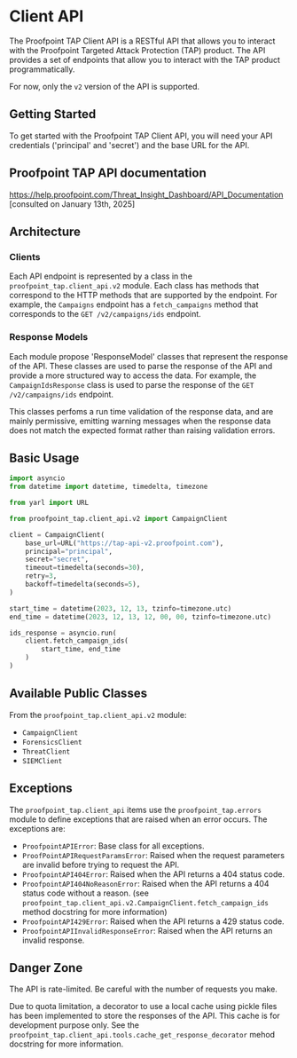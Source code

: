 # Client API

The Proofpoint TAP Client API is a RESTful API that allows you to interact with the Proofpoint Targeted Attack Protection (TAP) product. The API provides a set of endpoints that allow you to interact with the TAP product programmatically.

For now, only the `v2` version of the API is supported.


## Getting Started

To get started with the Proofpoint TAP Client API, you will need your API credentials ('principal' and 'secret') and the base URL for the API.

## Proofpoint TAP API documentation

https://help.proofpoint.com/Threat_Insight_Dashboard/API_Documentation [consulted on January 13th, 2025]

## Architecture

### Clients

Each API endpoint is represented by a class in the `proofpoint_tap.client_api.v2` module. Each class has methods that correspond to the HTTP methods that are supported by the endpoint. For example, the `Campaigns` endpoint has a `fetch_campaigns` method that corresponds to the `GET /v2/campaigns/ids` endpoint.

### Response Models

Each module propose 'ResponseModel' classes that represent the response of the API. These classes are used to parse the response of the API and provide a more structured way to access the data. For example, the `CampaignIdsResponse` class is used to parse the response of the `GET /v2/campaigns/ids` endpoint.

This classes perfoms a run time validation of the response data, and are mainly permissive, emitting warning messages when the response data does not match the expected format rather than raising validation errors.

## Basic Usage

```python
import asyncio
from datetime import datetime, timedelta, timezone

from yarl import URL

from proofpoint_tap.client_api.v2 import CampaignClient

client = CampaignClient(
    base_url=URL("https://tap-api-v2.proofpoint.com"),
    principal="principal",
    secret="secret",
    timeout=timedelta(seconds=30),
    retry=3,
    backoff=timedelta(seconds=5),
)

start_time = datetime(2023, 12, 13, tzinfo=timezone.utc)
end_time = datetime(2023, 12, 13, 12, 00, 00, tzinfo=timezone.utc)

ids_response = asyncio.run(
    client.fetch_campaign_ids(
        start_time, end_time
    )
)
```

## Available Public Classes

From the `proofpoint_tap.client_api.v2` module:

- `CampaignClient`
- `ForensicsClient`
- `ThreatClient`
- `SIEMClient`


## Exceptions

The `proofpoint_tap.client_api` items use the `proofpoint_tap.errors` module to define exceptions that are raised when an error occurs. The exceptions are:

- `ProofpointAPIError`: Base class for all exceptions.
- `ProofPointAPIRequestParamsError`: Raised when the request parameters are invalid before trying to request the API.
- `ProofpointAPI404Error`: Raised when the API returns a 404 status code.
- `ProofpointAPI404NoReasonError`: Raised when the API returns a 404 status code without a reason. (see `proofpoint_tap.client_api.v2.CampaignClient.fetch_campaign_ids` method docstring for more information)
- `ProofpointAPI429Error`: Raised when the API returns a 429 status code.
- `ProofpointAPIInvalidResponseError`: Raised when the API returns an invalid response.

## Danger Zone

The API is rate-limited. Be careful with the number of requests you make.

Due to quota limitation, a decorator to use a local cache using pickle files has been implemented to store the responses of the API. This cache is for development purpose only. See the `proofpoint_tap.client_api.tools.cache_get_response_decorator` mehod docstring for more information.
